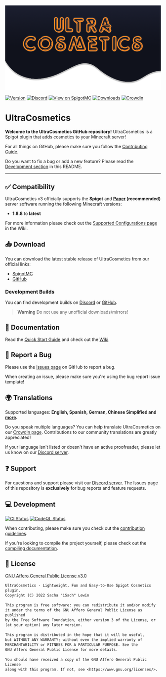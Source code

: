 <!-- markdownlint-disable-next-line -->
![Logo](.github/readme-assets/logo.png)

[![Version](https://img.shields.io/spiget/version/10905?label=version)][spigotmc-link]
[![Discord](https://img.shields.io/discord/185055040036143104?color=404eed&label=Discord&logo=discord&logoColor=ffffff)][discord-invite]
[![View on SpigotMC](https://img.shields.io/badge/view%20on-SpigotMC-orange.svg)][spigotmc-link]
[![Downloads](https://img.shields.io/spiget/downloads/10905?color=blue)][spigotmc-link]
[![Crowdin](https://badges.crowdin.net/ultracosmetics/localized.svg)][crowdin-link]

# UltraCosmetics

**Welcome to the UltraCosmetics GitHub repository!**
UltraCosmetics is a Spigot plugin that adds cosmetics to your Minecraft server!

For all things on GitHub, please make sure you follow the [Contributing Guide](.github/CONTRIBUTING.md).

Do you want to fix a bug or add a new feature?
Please read the [Development section](#-development) in this README.

---

## ✅ Compatibility

UltraCosmetics v3 officially supports the **Spigot** and **[Paper](https://papermc.io/) (recommended)** server software running the following Minecraft versions:

- **1.8.8** to **latest**

For more information please check out the [Supported Configurations page](https://github.com/datatags/UltraCosmetics/wiki/Supported-Configurations) in the Wiki.

## 📥 Download

You can download the latest stable release of UltraCosmetics from our official links:

- [SpigotMC][spigotmc-link]
- [GitHub][github-releases-link]

### Development Builds

You can find development builds on [Discord][discord-invite] or [GitHub][github-releases-link].

> **Warning**
> Do not use any unofficial downloads/mirrors!

## 📖 Documentation

Read the [Quick Start Guide](https://github.com/datatags/UltraCosmetics/wiki/Quick-start-guide) and check out the [Wiki][wiki-link].

## 🐛 Report a Bug

Please use the [Issues page](https://github.com/datatags/UltraCosmetics/issues) on GitHub to report a bug.

When creating an issue, please make sure you're using the bug report issue template!

## 🌍 Translations

Supported languages: **English, Spanish, German, Chinese Simplified and [more][crowdin-link].**

Do you speak multiple languages?
You can help translate UltraCosmetics on our [Crowdin page][crowdin-link].
Contributions to our community translations are greatly appreciated!

If your language isn't listed or doesn't have an active proofreader, please let us know on our [Discord server][discord-invite].

## ❓ Support

For questions and support please visit our [Discord server][discord-invite].
The Issues page of this repository is **exclusively** for bug reports and feature requests.

## 💻 Development

[![CI Status](https://github.com/datatags/UltraCosmetics/actions/workflows/gradle.yml/badge.svg)](https://github.com/datatags/UltraCosmetics/actions/workflows/gradle.yml)
[![CodeQL Status](https://github.com/datatags/UltraCosmetics/actions/workflows/codeql.yml/badge.svg)](https://github.com/datatags/UltraCosmetics/actions/workflows/codeql.yml)

When contributing, please make sure you check out the [contribution guidelines](.github/CONTRIBUTING.md).

If you're looking to compile the project yourself, please check out the [compiling documentation](COMPILING.md).

## 📄 License

[GNU Affero General Public License v3.0](./LICENSE)

```text
UltraCosmetics - Lightweight, Fun and Easy-to-Use Spigot Cosmetics plugin.
Copyright (C) 2022 Sacha "iSach" Lewin

This program is free software: you can redistribute it and/or modify
it under the terms of the GNU Affero General Public License as published
by the Free Software Foundation, either version 3 of the License, or
(at your option) any later version.

This program is distributed in the hope that it will be useful,
but WITHOUT ANY WARRANTY; without even the implied warranty of
MERCHANTABILITY or FITNESS FOR A PARTICULAR PURPOSE. See the
GNU Affero General Public License for more details.

You should have received a copy of the GNU Affero General Public License
along with this program. If not, see <https://www.gnu.org/licenses/>.
```

[discord-invite]: https://discord.gg/PgSXZT37JV
[wiki-link]: https://github.com/datatags/UltraCosmetics/wiki
[spigotmc-link]: https://www.spigotmc.org/resources/10905/
[crowdin-link]: https://crowdin.com/project/ultracosmetics
[github-releases-link]: https://github.com/datatags/UltraCosmetics/releases
